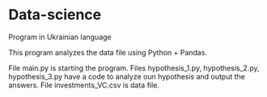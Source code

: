# Data-science
Program in Ukrainian language

This program analyzes the data file using Python + Pandas.

File main.py is starting the program.
Files hypothesis_1.py, hypothesis_2.py, hypothesis_3.py have a code to analyze oun hypothesis and output the answers.
File investments_VC.csv is data file.

